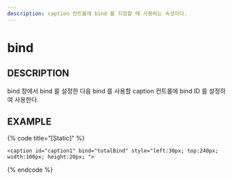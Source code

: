 ```yaml
---
description: caption 컨트롤에 bind 를 지정할 때 사용하는 속성이다.
---
```


# bind

## DESCRIPTION

bind 창에서 bind 를 설정한 다음 bind 를 사용할 caption 컨트롤에 bind ID 를 설정하여 사용한다.

## EXAMPLE

{% code title="\[Static\]" %}
```markup
<caption id="caption1" bind="totalBind" style="left:30px; top:240px; width:100px; height:20px; "> 
```
{% endcode %}

